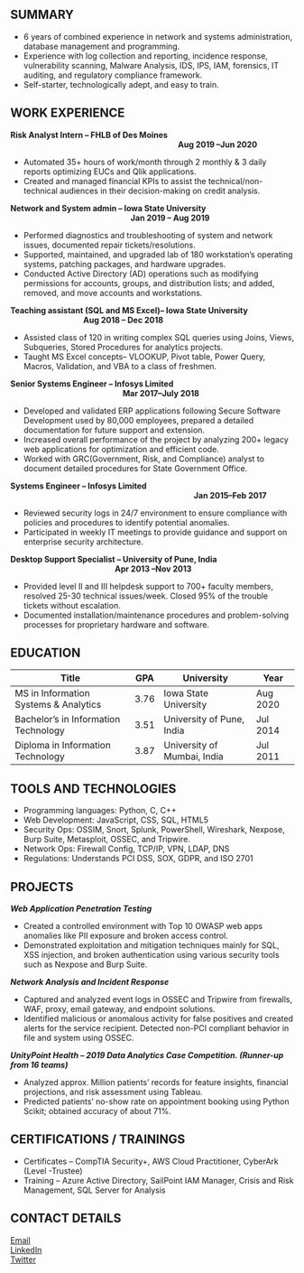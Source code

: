 ## SUMMARY

-	6 years of combined experience in network and systems administration, database management and programming.
-	Experience with log collection and reporting, incidence response, vulnerability scanning, Malware Analysis, IDS, IPS, IAM, forensics, IT auditing, and regulatory compliance framework.
-	Self-starter, technologically adept, and easy to train. 

## WORK  EXPERIENCE

**Risk Analyst Intern – FHLB of Des Moines  &emsp;&emsp;&emsp;&emsp;&emsp;&emsp;&emsp;&emsp;&emsp;&emsp;&emsp;&emsp;&emsp;&emsp;&emsp;&emsp;&emsp;&emsp;&emsp;&emsp;&emsp;            Aug 2019 –Jun 2020**
* Automated 35+ hours of work/month through 2 monthly & 3 daily reports optimizing EUCs and Qlik applications.
*	Created and managed financial KPIs to assist the technical/non-technical audiences in their decision-making on credit analysis.  

**Network and System admin –  Iowa State University     &emsp; &emsp;&emsp;&emsp;&emsp;&emsp;&emsp;&emsp;&emsp;&emsp;&emsp;&emsp;&emsp;&emsp;&emsp;&emsp;             	         Jan 2019 – Aug 2019**
*	Performed diagnostics and troubleshooting of system and network issues, documented repair tickets/resolutions.
*	Supported, maintained, and upgraded lab of 180 workstation’s operating systems, patching packages, and hardware upgrades.
*	Conducted Active Directory (AD) operations such as modifying permissions for accounts, groups, and distribution lists; and added, removed, and move accounts and workstations.

**Teaching assistant (SQL and MS Excel)–  Iowa State University   &emsp;&emsp; &emsp;&emsp;&emsp;&emsp;&emsp;&emsp;&emsp;&emsp;&emsp;            Aug 2018 – Dec 2018**
*	Assisted class of 120 in writing complex SQL queries using Joins, Views, Subqueries, Stored Procedures for analytics projects.
*	Taught MS Excel concepts– VLOOKUP, Pivot table, Power Query, Macros, Validation, and VBA to a class of freshmen.

**Senior Systems Engineer –  Infosys Limited					       &emsp;&emsp;&emsp;&emsp;&emsp;&emsp;  &emsp;&emsp;&emsp;&emsp;&emsp;&emsp;&emsp;&emsp;&emsp;&emsp;&emsp;&emsp;&emsp;&emsp;                Mar 2017–July 2018**
*	Developed and validated ERP applications following Secure Software Development used by 80,000 employees, prepared a detailed documentation for future support and extension.
*	Increased overall performance of the project by analyzing 200+ legacy web applications for optimization and efficient code.
*	Worked with GRC(Government, Risk, and Compliance) analyst to document detailed procedures for State Government Office.

**Systems Engineer –  Infosys Limited				 &emsp;&emsp;&emsp;&emsp;&emsp;&emsp;&emsp;&emsp;&emsp;&emsp;&emsp;&emsp;&emsp;&emsp;&emsp;&emsp;&emsp;&emsp;&emsp;&emsp;&emsp;&emsp;&emsp;		                                Jan 2015–Feb 2017**
*	Reviewed security logs in 24/7 environment to ensure compliance with policies and procedures to identify potential anomalies.
*	Participated in weekly IT meetings to provide guidance and support on enterprise security architecture.

**Desktop Support Specialist – University of Pune, India				    &emsp;&emsp; &emsp;&emsp;&emsp;&emsp;&emsp;&emsp;&emsp;&emsp;&emsp;&emsp;&emsp;&emsp;&emsp;             Apr 2013	–Nov 2013**
*	Provided level II and III helpdesk support to 700+ faculty members, resolved 25-30 technical issues/week. Closed 95% of the trouble tickets without escalation.
*	Documented installation/maintenance procedures and problem-solving processes for proprietary hardware and software.

## EDUCATION
|                 Title										          |         GPA        |             University                   |        Year        |
|------------------------------------------|--------------------|------------------------------------------|--------------------|
|MS in Information Systems & Analytics     |        3.76        |Iowa State University                     |        Aug 2020    |
|Bachelor’s in Information Technology      |        3.51        |University of Pune, India                 |        Jul 2014    |
|Diploma in Information Technology         |        3.87        |University of Mumbai, India               |        Jul 2011    |
 
## TOOLS AND TECHNOLOGIES<br/>

* Programming languages: Python, C, C++
* Web Development: JavaScript, CSS, SQL, HTML5
* Security Ops: OSSIM, Snort, Splunk, PowerShell, Wireshark, Nexpose, Burp Suite, Metasploit, OSSEC, and Tripwire.
* Network Ops: Firewall Config, TCP/IP, VPN, LDAP, DNS
* Regulations: Understands PCI DSS, SOX, GDPR, and ISO 2701

## PROJECTS

***Web Application Penetration Testing***
*	Created a controlled environment with Top 10 OWASP web apps anomalies like PII exposure and broken access control. 
*	Demonstrated exploitation and mitigation techniques mainly for SQL, XSS injection, and broken authentication using various security tools such as Nexpose and Burp Suite.

***Network Analysis and Incident Response***
*	Captured and analyzed event logs in OSSEC and Tripwire from firewalls, WAF, proxy, email gateway, and endpoint solutions. 
*	Identified malicious or anomalous activity for false positives and created alerts for the service recipient. Detected non-PCI compliant behavior in file and system using OSSEC.

***UnityPoint Health – 2019 Data Analytics Case Competition. (Runner-up from 16 teams)***
*	Analyzed approx. Million patients’ records for feature insights, financial projections, and risk assessment using Tableau.
*	Predicted patients’ no-show rate on appointment booking using Python Scikit; obtained accuracy of about 71%.

## CERTIFICATIONS / TRAININGS
*	Certificates – CompTIA Security+,  AWS Cloud Practitioner, CyberArk (Level -Trustee)
*	Training –  Azure Active Directory, SailPoint IAM Manager, Crisis and Risk Management, SQL Server for Analysis


## CONTACT DETAILS

[Email](giteshpatil54@gmail.com) <br/>
[LinkedIn](https://www.linkedin.com/in/giteshpatil)<br/>
[Twitter](https://twitter.com/mrse7enpatil)<br/>
